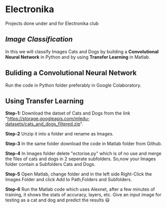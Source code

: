 # Electronika
Projects done under and for Electronika club

## **_Image Classification_**
In this we will classify Images Cats and Dogs by building a **Convolutional Neural Network** in Python and by using **Transfer Learning** in Matlab.

## Buliding a Convolutional Neural Network
Run the code in Python folder preferably in Google Colaboratory.

## Using Transfer Learning
**Step-1:** Download the datset of Cats and Dogs from the link "https://storage.googleapis.com/mledu-datasets/cats_and_dogs_filtered.zip".

**Step-2** Unzip it into a folder and rename as Images.

**Step-3** In the same folder download the code in Matlab folder from Github.

**Step-4** In Images folder delete "ectorise.py" which is of no use and merge the files of cats and dogs in 2 seperate subfolders. So,now your Images folder contain a Subfolders Cats and Dogs.

**Step-5** Open Matlab, change folder and in the left side Right-Click the Images Folder and click Add to Path,Folders and Subfolders.

**Step-6** Run the Matlab code which uses Alexnet, after a few minutes of training, it shows the stats of accuracy, layers, etc. Give an input image for testing as a cat and dog and predict the results :smiley:
